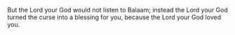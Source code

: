 But the Lord your God would not listen to Balaam; instead the Lord your God turned the curse into a blessing for you, because the Lord your God loved you.
